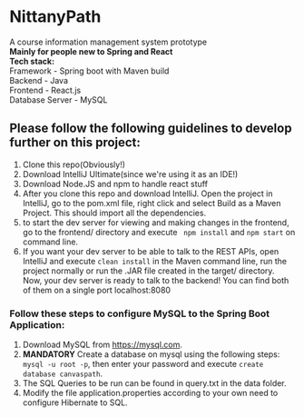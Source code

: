 # NittanyPath
A course information management system prototype
<br> **Mainly for people new to Spring and React**
<br> **Tech stack:** 
<br> Framework - Spring boot with Maven build 
<br> Backend - Java
<br> Frontend - React.js
<br> Database Server - MySQL
## Please follow the following guidelines to develop further on this project:
1. Clone this repo(Obviously!)
2. Download IntelliJ Ultimate(since we're using it as an IDE!)
3. Download Node.JS and npm to handle react stuff
4. After you clone this repo and download IntelliJ. Open the project in IntelliJ, go to the pom.xml file, right click and select Build as a Maven Project. This should import all the dependencies. 
5. to start the dev server for viewing and making changes in the frontend, go to the frontend/ directory and execute ` npm install` and `npm start` on command line. 
6. If you want your dev server to be able to talk to the REST APIs, open IntelliJ and execute `clean install` in the Maven command line, run the project normally or run the .JAR file created in the target/ directory. Now, your dev server is ready to talk to the backend! You can find both of them on a single port localhost:8080 
### Follow these steps to configure MySQL to the Spring Boot Application:
1. Download MySQL from https://mysql.com.
2. **MANDATORY** Create a database on mysql using the following steps: `mysql -u root -p`, then enter your password and execute `create database canvaspath`. 
3. The SQL Queries to be run can be found in query.txt in the data folder. 
4. Modify the file application.properties according to your own need to configure Hibernate to SQL. 
